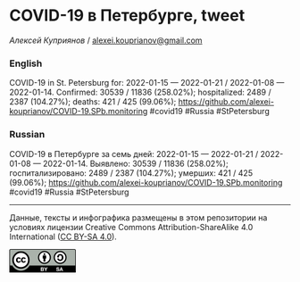 COVID-19 в Петербурге, tweet
============================

*Алексей Куприянов* /
<a href="mailto:alexei.kouprianov@gmail.com" class="email">alexei.kouprianov@gmail.com</a>

### English

COVID-19 in St. Petersburg for: 2022-01-15 — 2022-01-21 / 2022-01-08 —
2022-01-14. Сonfirmed: 30539 / 11836 (258.02%); hospitalized: 2489 /
2387 (104.27%); deaths: 421 / 425 (99.06%);
<a href="https://github.com/alexei-kouprianov/COVID-19.SPb.monitoring" class="uri">https://github.com/alexei-kouprianov/COVID-19.SPb.monitoring</a>
\#covid19 \#Russia \#StPetersburg

### Russian

COVID-19 в Петербурге за семь дней: 2022-01-15 — 2022-01-21 / 2022-01-08
— 2022-01-14. Выявлено: 30539 / 11836 (258.02%); госпитализировано: 2489
/ 2387 (104.27%); умерших: 421 / 425 (99.06%);
<a href="https://github.com/alexei-kouprianov/COVID-19.SPb.monitoring" class="uri">https://github.com/alexei-kouprianov/COVID-19.SPb.monitoring</a>
\#covid19 \#Russia \#StPetersburg

------------------------------------------------------------------------

Данные, тексты и инфографика размещены в этом репозитории на условиях
лицензии Creative Commons Attribution-ShareAlike 4.0 International ([CC
BY-SA 4.0](https://creativecommons.org/licenses/by-sa/4.0/)).

![](../misc/CC-BY-SA-icon.png "CC-BY-SA")
